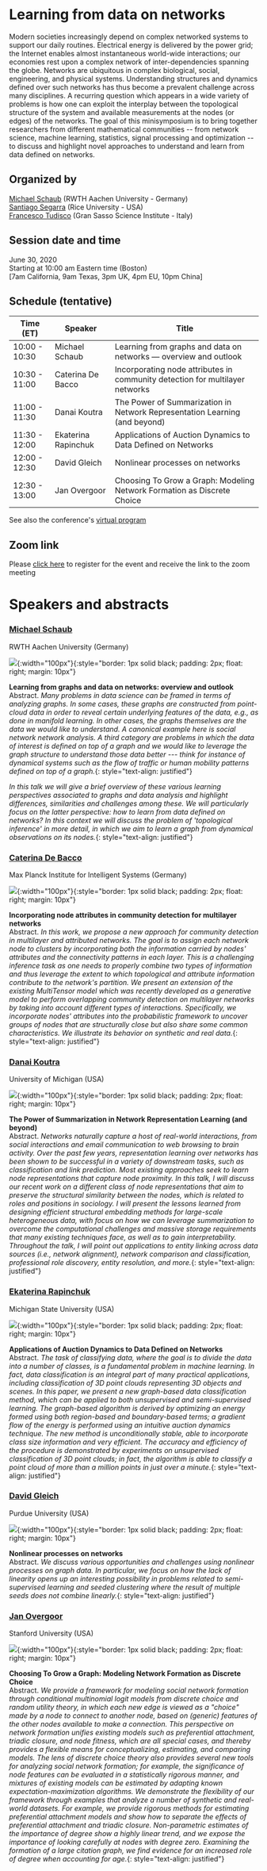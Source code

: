 # Learning from data on networks

Modern societies increasingly depend on complex networked systems to support our daily routines. Electrical energy is delivered by the power grid; the Internet enables almost instantaneous world-wide interactions; our economies rest upon a complex network of inter-dependencies spanning the globe. Networks are ubiquitous in complex biological, social, engineering, and physical systems. 
Understanding structures and dynamics defined over such networks has thus become a prevalent challenge across many disciplines. A recurring question which appears in a wide variety of problems is how one can exploit the interplay between the topological structure of the system and available measurements at the nodes (or edges) of the networks. 
The goal of this minisymposium is to bring together researchers from different mathematical communities -- from network science, machine learning, statistics, signal processing and optimization -- to discuss and highlight novel approaches to understand and learn from data defined on networks.

## Organized by    

[Michael Schaub](https://michaelschaub.github.io/)    (RWTH Aachen University - Germany)   
[Santiago Segarra](https://segarra.rice.edu/)     (Rice University - USA)   
[Francesco Tudisco](https://ftudisco.gitlab.io/)     (Gran Sasso Science Institute - Italy)   


## Session date and time   

June 30, 2020   
Starting at 10:00 am Eastern time (Boston)   
\[7am California, 9am Texas, 3pm UK, 4pm EU, 10pm China\]


## Schedule (tentative)   


| Time (ET)     | Speaker                              | Title                                                                         |
| ------------- | ------------------------------------ | ---------------------------------------------------------------------------- |
| 10:00 - 10:30 | Michael Schaub         | Learning from graphs and data on networks — overview and outlook             |
| 10:30 - 11:00 | Caterina De Bacco      | Incorporating node attributes in community detection for multilayer networks |
| 11:00 - 11:30 | Danai Koutra           | The Power of Summarization in Network Representation Learning (and beyond)   |
| 11:30 - 12:00 | Ekaterina Rapinchuk    | Applications of Auction Dynamics to Data Defined on Networks                 |
| 12:00 - 12:30 | David Gleich           | Nonlinear processes on networks                                              |
| 12:30 - 13:00 | Jan Overgoor           | Choosing To Grow a Graph: Modeling Network Formation as Discrete Choice      |


See also the conference's [virtual program](https://siam9-my.sharepoint.com/:x:/g/personal/moore_siam_org/EYTLcxWB41NJs2SqNhuHv4UB9SGkLksNw5_3jt-pJP1biw?rtime=RcpDmJML2Eg)  

## Zoom link  
Please [click here](https://riceuniversity.zoom.us/meeting/register/tJArceCqpjsuHtC9aQc1B8DK4yMmSDuo_e44) to register for the event and receive the link to the zoom meeting



# Speakers and abstracts

### [Michael Schaub](https://michaelschaub.github.io/)  
RWTH Aachen University (Germany)  

![](https://michaelschaub.github.io/images/MichaelBW.jpg){:width="100px"}{:style="border: 1px solid black; padding: 2px; float: right; margin: 10px"} 

**Learning from graphs and data on networks: overview and outlook**  
Abstract. *Many problems in data science can be framed in terms of analyzing graphs.
In some cases, these graphs are constructed from point-cloud data in order to reveal certain underlying features of the data, e.g., as done in manifold learning.
In other cases, the graphs themselves are the data we would like to understand. A canonical example here is social network network analysis.
A third category are problems in which the data of interest is defined on top of a graph and we would like to leverage the graph structure to understand those data better --- think for instance of dynamical systems such as the flow of traffic or human mobility patterns defined on top of a graph.*{: style="text-align: justified"}

*In this talk we will give a brief overview of these various learning perspectives associated to graphs and data analysis and highlight differences, similarities and challenges among these.
We will particularly focus on the latter perspective: how to learn from data defined on networks? In this context we will discuss the problem of 'topological inference' in more detail, in which we aim to learn a graph from dynamical observations on its nodes.*{: style="text-align: justified"}


### [Caterina De Bacco](https://cdebacco.com/)   
Max Planck Institute for Intelligent Systems (Germany)   

![](./Caterina.png){:width="100px"}{:style="border: 1px solid black; padding: 2px; float: right; margin: 10px"}

**Incorporating node attributes in community detection for multilayer networks**    
Abstract. *In this work, we propose a new approach for community detection in multilayer and attributed networks. The goal is to assign each network node to clusters by incorporating both the information carried by nodes' attributes and the connectivity patterns in each layer. This is a challenging inference task as one needs to properly combine two types of information and thus leverage the extent to which topological and attribute information contribute to the network's partition. We present an extension of the existing MultiTensor model which was recently developed as a generative model to perform overlapping community detection on multilayer networks by taking into account different types of interactions. Specifically, we incorporate nodes' attributes into the probabilistic framework to uncover groups of nodes that are structurally close but also share some common characteristics. We illustrate its behavior on synthetic and real data.*{: style="text-align: justified"}


### [Danai Koutra](https://web.eecs.umich.edu/~dkoutra/)   
University of Michigan (USA)  

![](./Danai.jpg){:width="100px"}{:style="border: 1px solid black; padding: 2px; float: right; margin: 10px"}

**The Power of Summarization in Network Representation Learning (and beyond)**    
Abstract. *Networks naturally capture a host of real-world interactions, from social interactions and email communication to web browsing to brain activity. Over the past few years, representation learning over networks has been shown to be successful in a variety of downstream tasks, such as classification and link prediction. Most existing approaches seek to learn node representations that capture node proximity. In this talk, I will discuss our recent work on a different class of node representations that aim to preserve the structural similarity between the nodes, which is related to roles and positions in sociology. I will present the lessons learned from designing efficient structural embedding methods for large-scale heterogeneous data, with focus on how we can leverage summarization to overcome the computational challenges and massive storage requirements that many existing techniques face, as well as to gain interpretability. Throughout the talk, I will point out applications to entity linking across data sources (i.e., network alignment), network comparison and classification, professional role discovery, entity resolution, and more.*{: style="text-align: justified"}


### [Ekaterina Rapinchuk](https://users.math.msu.edu/users/merkurje/)   
Michigan State University (USA)  

![](./Ekaterina.jpg){:width="100px"}{:style="border: 1px solid black; padding: 2px; float: right; margin: 10px"}

**Applications of Auction Dynamics to Data Defined on Networks**  
Abstract. *The task of classifying data, where the goal is to divide the data into a number of classes, is a fundamental problem in machine learning. In fact, data classification is an integral part of many practical applications, including classification of 3D point clouds representing 3D objects and scenes. In this paper, we present a new graph-based data classification method, which can be applied to both unsupervised and semi-supervised learning. The graph-based algorithm is derived by optimizing an energy formed using both region-based and boundary-based terms; a gradient flow of the energy is performed using an intuitive auction dynamics technique. The new method is unconditionally stable, able to incorporate class size information and very efficient. The accuracy and efficiency of the procedure is demonstrated by experiments on unsupervised classification of 3D point clouds; in fact, the algorithm is able to classify a point cloud of more than a million points in just over a minute.*{: style="text-align: justified"}



### [David Gleich](https://www.cs.purdue.edu/homes/dgleich/)   
Purdue University (USA)  

![](./David.jpg){:width="100px"}{:style="border: 1px solid black; padding: 2px; float: right; margin: 10px"}

**Nonlinear processes on networks**    
Abstract. *We discuss various opportunities and challenges using nonlinear processes on graph data. In particular, we focus on how the lack of linearity opens up an interesting possibility in problems related to semi-supervised learning and seeded clustering where the result of multiple seeds does not combine linearly.*{: style="text-align: justified"}    




### [Jan Overgoor](http://janovergoor.github.io/)   
Stanford University (USA)  

![](http://janovergoor.github.io/assets/head_pic.jpg){:width="100px"}{:style="border: 1px solid black; padding: 2px; float: right; margin: 10px"}

**Choosing To Grow a Graph: Modeling Network Formation as Discrete Choice**    
Abstract. *We provide a framework for modeling social network formation through conditional multinomial logit models from discrete choice and random utility theory, in which each new edge is viewed as a "choice" made by a node to connect to another node, based on (generic) features of the other nodes available to make a connection. This perspective on network formation unifies existing models such as preferential attachment, triadic closure, and node fitness, which are all special cases, and thereby provides a flexible means for conceptualizing, estimating, and comparing models. The lens of discrete choice theory also provides several new tools for analyzing social network formation; for example, the significance of node features can be evaluated in a statistically rigorous manner, and mixtures of existing models can be estimated by adapting known expectation-maximization algorithms. We demonstrate the flexibility of our framework through examples that analyze a number of synthetic and real-world datasets. For example, we provide rigorous methods for estimating preferential attachment models and show how to separate the effects of preferential attachment and triadic closure. Non-parametric estimates of the importance of degree show a highly linear trend, and we expose the importance of looking carefully at nodes with degree zero. Examining the formation of a large citation graph, we find evidence for an increased role of degree when accounting for age.*{: style="text-align: justified"}    

